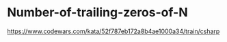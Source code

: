 # Number-of-trailing-zeros-of-N
https://www.codewars.com/kata/52f787eb172a8b4ae1000a34/train/csharp
